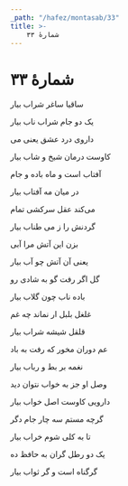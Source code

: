 ```yaml
---
_path: "/hafez/montasab/33"
title: >-
    شمارهٔ ۳۳
---
```

# شمارهٔ ۳۳

<div class="b" id="bn1"><div class="m1"><p>ساقیا ساغر شراب بیار</p></div>
<div class="m2"><p>یک دو جام شراب ناب بیار</p></div></div>
<div class="b" id="bn2"><div class="m1"><p>داروی درد عشق یعنی می</p></div>
<div class="m2"><p>کاوست درمان شیخ و شاب بیار</p></div></div>
<div class="b" id="bn3"><div class="m1"><p>آفتاب است و ماه باده و جام</p></div>
<div class="m2"><p>در میان مه آفتاب بیار</p></div></div>
<div class="b" id="bn4"><div class="m1"><p>می‌کند عقل سرکشی تمام</p></div>
<div class="m2"><p>گردنش را ز می طناب بیار</p></div></div>
<div class="b" id="bn5"><div class="m1"><p>بزن این آتش مرا آبی</p></div>
<div class="m2"><p>یعنی آن آتش چو آب بیار</p></div></div>
<div class="b" id="bn6"><div class="m1"><p>گل اگر رفت گو به شادی رو</p></div>
<div class="m2"><p>باده ناب چون گلاب بیار</p></div></div>
<div class="b" id="bn7"><div class="m1"><p>غلغل بلبل ار نماند چه غم</p></div>
<div class="m2"><p>قلقل شیشه شراب بیار</p></div></div>
<div class="b" id="bn8"><div class="m1"><p>عم دوران مخور که رفت به باد</p></div>
<div class="m2"><p>نغمه بر بط و رباب بیار</p></div></div>
<div class="b" id="bn9"><div class="m1"><p>وصل او جز به خواب نتوان دید</p></div>
<div class="m2"><p>دارویی کاوست اصل خواب بیار</p></div></div>
<div class="b" id="bn10"><div class="m1"><p>گرچه مستم سه چار جام دگر</p></div>
<div class="m2"><p>تا به کلی شوم خراب بیار</p></div></div>
<div class="b" id="bn11"><div class="m1"><p>یک دو رطل گران به حافظ ده</p></div>
<div class="m2"><p>گرگناه است و گر ثواب بیار</p></div></div>
